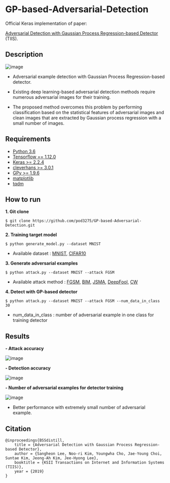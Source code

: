 # GP-based-Adversarial-Detection

Official Keras implementation of paper:

[Adversarial Detection with Gaussian Process Regression-based Detector](http://www.itiis.org/digital-library/manuscript/2475) (TIIS).

## Description

  ![image](https://user-images.githubusercontent.com/26705935/47216775-0b91b180-d3e1-11e8-90d3-d015f70e02e0.png)

- Adversarial example detection with Gaussian Process Regression-based detector.

- Existing deep learning-based adversarial detection methods require numerous adversarial images for their training. 

- The proposed method overcomes this problem by performing classification based on the statistical features of adversarial images and clean images that are extracted by Gaussian process regression with a small number of images. 
  
## Requirements

- [Python 3.6](https://www.python.org/downloads/)
- [Tensorflow == 1.12.0](https://github.com/tensorflow/tensorflow)
- [Keras >= 2.2.4](https://github.com/keras-team/keras)
- [cleverhans >= 3.0.1](https://github.com/tensorflow/cleverhans)
- [GPy >= 1.9.6](https://github.com/SheffieldML/GPy)
- [matplotlib](https://matplotlib.org/)
- [tqdm](https://github.com/tqdm/tqdm)

## How to run
**1. Git clone**
```
$ git clone https://github.com/pod3275/GP-based-Adversarial-Detection.git
```

**2. Training target model**
```
$ python generate_model.py --dataset MNIST
```

- Available dataset : [MNIST](http://yann.lecun.com/exdb/mnist/), [CIFAR10](https://www.cs.toronto.edu/~kriz/cifar.html)

**3. Generate adversarial examples**
```
$ python attack.py --dataset MNIST --attack FGSM
```

- Available attack method : [FGSM](https://arxiv.org/pdf/1412.6572.pdf), [BIM](https://arxiv.org/pdf/1607.02533.pdf), [JSMA](https://arxiv.org/pdf/1511.07528.pdf), [DeepFool](https://arxiv.org/pdf/1511.04599.pdf), [CW](https://arxiv.org/pdf/1608.04644.pdf) 

**4. Detect with GP-based detector**
```
$ python attack.py --dataset MNIST --attack FGSM --num_data_in_class 30
```

- num_data_in_class : number of adversarial example in one class for training detector

## Results
**- Attack accuracy**

  ![image](https://user-images.githubusercontent.com/26705935/64116027-20deb700-cdcc-11e9-9187-f6528a5c990f.png)
  
**- Detection accuracy**

  ![image](https://user-images.githubusercontent.com/26705935/64116053-33f18700-cdcc-11e9-93a2-97296ab2232f.png)
  
**- Number of adversarial examples for detector training**

  ![image](https://user-images.githubusercontent.com/26705935/64116090-4a97de00-cdcc-11e9-8725-0f373dfa0e17.png)
  
  - Better performance with extremely small number of adversarial example.
  
## Citation
```
@inproceedings{BSSdistill,
	title = {Adversarial Detection with Gaussian Process Regression-based Detector},
	author = {Sangheon Lee, Noo-ri Kim, Youngwha Cho, Jae-Young Choi, Suntae Kim, Jeong-Ah Kim, Jee-Hyong Lee},
	booktitle = {KSII Transactions on Internet and Information Systems (TIIS)},
	year = {2019}
}
```
